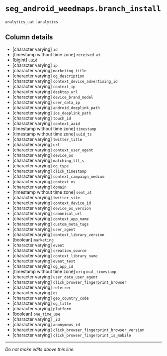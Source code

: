 # `seg_android_weedmaps.branch_install`
`analytics_uat` | `analytics`

## Column details
* [character varying] `id`
* [timestamp without time zone] `received_at`
* [bigint]    `uuid`
* [character varying] `ip`
* [character varying] `marketing_title`
* [character varying] `og_description`
* [character varying] `context_device_advertising_id`
* [character varying] `context_ip`
* [character varying] `desktop_url`
* [character varying] `device_brand_model`
* [character varying] `user_data_ip`
* [character varying] `android_deeplink_path`
* [character varying] `ios_deeplink_path`
* [character varying] `touch_id`
* [character varying] `context_aaid`
* [timestamp without time zone] `timestamp`
* [timestamp without time zone] `uuid_ts`
* [character varying] `twitter_title`
* [character varying] `url`
* [character varying] `context_user_agent`
* [character varying] `device_os`
* [character varying] `matching_ttl_s`
* [character varying] `og_type`
* [character varying] `click_timestamp`
* [character varying] `context_campaign_medium`
* [character varying] `context_os`
* [character varying] `domain`
* [timestamp without time zone] `sent_at`
* [character varying] `twitter_site`
* [character varying] `context_device_id`
* [character varying] `device_os_version`
* [character varying] `canonical_url`
* [character varying] `context_app_name`
* [character varying] `custom_meta_tags`
* [character varying] `user_agent`
* [character varying] `context_library_version`
* [boolean]   `marketing`
* [character varying] `event`
* [character varying] `creation_source`
* [character varying] `context_library_name`
* [character varying] `event_text`
* [character varying] `og_app_id`
* [timestamp without time zone] `original_timestamp`
* [character varying] `user_data_user_agent`
* [character varying] `click_browser_fingerprint_browser`
* [character varying] `referrer`
* [character varying] `os`
* [character varying] `geo_country_code`
* [character varying] `og_title`
* [character varying] `platform`
* [boolean]   `one_time_use`
* [character varying] `_id`
* [character varying] `anonymous_id`
* [character varying] `click_browser_fingerprint_browser_version`
* [character varying] `click_browser_fingerprint_is_mobile`

-------------------------------------------------------------------------------
*Do not make edits above this line.*
